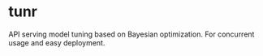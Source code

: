 # tunr
API serving model tuning based on Bayesian optimization. For concurrent usage and easy deployment.
